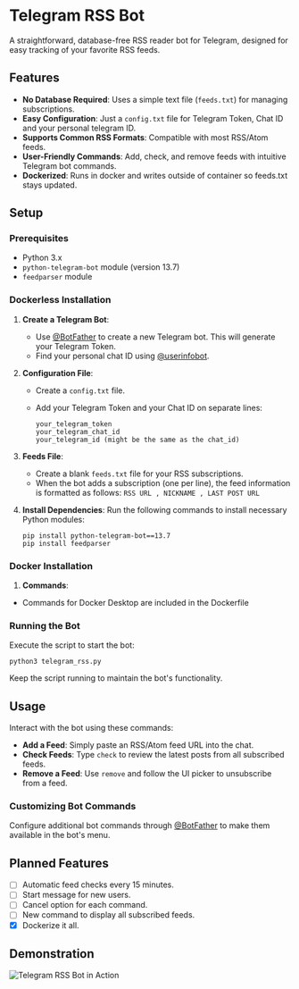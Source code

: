 # Telegram RSS Bot

A straightforward, database-free RSS reader bot for Telegram, designed for easy tracking of your favorite RSS feeds.

## Features

- **No Database Required**: Uses a simple text file (`feeds.txt`) for managing subscriptions.
- **Easy Configuration**: Just a `config.txt` file for Telegram Token, Chat ID and your personal telegram ID.
- **Supports Common RSS Formats**: Compatible with most RSS/Atom feeds.
- **User-Friendly Commands**: Add, check, and remove feeds with intuitive Telegram bot commands.
- **Dockerized**: Runs in docker and writes outside of container so feeds.txt stays updated.

## Setup

### Prerequisites

- Python 3.x
- `python-telegram-bot` module (version 13.7)
- `feedparser` module

### Dockerless Installation

1. **Create a Telegram Bot**:
   - Use [@BotFather](https://t.me/botfather) to create a new Telegram bot. This will generate your Telegram Token.
   - Find your personal chat ID using [@userinfobot](https://t.me/userinfobot).

2. **Configuration File**:
   - Create a `config.txt` file.
   - Add your Telegram Token and your Chat ID on separate lines:

     ```
     your_telegram_token
     your_telegram_chat_id
     your_telegram_id (might be the same as the chat_id)
     ```

3. **Feeds File**:
   - Create a blank `feeds.txt` file for your RSS subscriptions.
   - When the bot adds a subscription (one per line), the feed information is formatted as follows: `RSS URL , NICKNAME , LAST POST URL` 

4. **Install Dependencies**:
   Run the following commands to install necessary Python modules:

    ```
    pip install python-telegram-bot==13.7
    pip install feedparser
    ```

### Docker Installation

   1. **Commands**:
   - Commands for Docker Desktop are included in the Dockerfile


### Running the Bot

Execute the script to start the bot:

```
python3 telegram_rss.py
```

Keep the script running to maintain the bot's functionality.

## Usage

Interact with the bot using these commands:

- **Add a Feed**: Simply paste an RSS/Atom feed URL into the chat.
- **Check Feeds**: Type `check` to review the latest posts from all subscribed feeds.
- **Remove a Feed**: Use `remove` and follow the UI picker to unsubscribe from a feed.

### Customizing Bot Commands

Configure additional bot commands through [@BotFather](https://t.me/botfather) to make them available in the bot's menu.

## Planned Features

- [ ] Automatic feed checks every 15 minutes.
- [ ] Start message for new users.
- [ ] Cancel option for each command.
- [ ] New command to display all subscribed feeds.
- [x] Dockerize it all.

## Demonstration

![Telegram RSS Bot in Action](telegram_rss.GIF)
